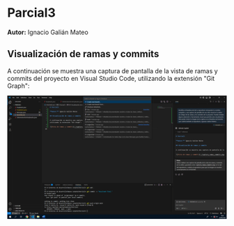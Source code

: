 # Parcial3

**Autor:** Ignacio Galián Mateo

## Visualización de ramas y commits

A continuación se muestra una captura de pantalla de la vista de ramas y commits del proyecto en Visual Studio Code, utilizando la extensión "Git Graph":

![Vista de ramas y commits](Sin%20título.png)
